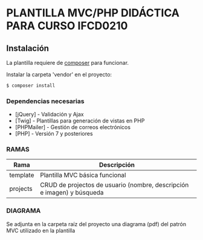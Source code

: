 # PLANTILLA MVC/PHP DIDÁCTICA PARA CURSO IFCD0210

## Instalación
La plantilla requiere de [composer](https://getcomposer.org) para funcionar.

Instalar la carpeta 'vendor' en el proyecto:

```sh
$ composer install
```

### Dependencias necesarias
* [jQuery] - Validación y Ajax
* [Twig] - Plantillas para generación de vistas en PHP
* [PHPMailer] - Gestión de correos electrónicos 
* [PHP] - Versión 7 y posteriores

### RAMAS
| Rama | Descripción |
| ------ | ------ |
| template | Plantilla MVC básica funcional |
| projects | CRUD de projectos de usuario (nombre, descripción e imagen) y búsqueda |

### DIAGRAMA
Se adjunta en la carpeta raíz del proyecto una diagrama (pdf) del patrón MVC utilizado en la plantilla
